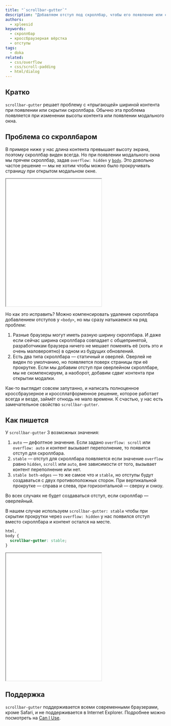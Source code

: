 ```yaml
---
title: "`scrollbar-gutter`"
description: "Добавляем отступ под скроллбар, чтобы его появление или скрытие не вызывало сдвиги контента."
authors:
  - xpleesid
keywords:
  - скроллбар
  - кроссбраузерная вёрстка
  - отступы
tags:
  - doka
related:
  - css/overflow
  - css/scroll-padding
  - html/dialog
---
```


## Кратко

`scrollbar-gutter` решает проблему с «прыгающей» шириной контента при появлении или скрытии скроллбара. Обычно эта проблема появляется при изменении высоты контента или появлении модального окна.

## Проблема со скроллбаром

В примере ниже у нас длина контента превышает высоту экрана, поэтому скроллбар виден всегда. Но при появлении модального окна мы прячем скроллбар, задав `overflow: hidden` у [`body`](/html/body/). Это довольно частое решение — мы не хотим чтобы можно было прокручивать страницу при открытом модальном окне.

<iframe title="Пример с прыгающим контентом" src="demos/bad" height="400"></iframe>

Но как это исправить? Можно компенсировать удаление скроллбара добавлением отступов у `<body>`, но мы сразу натыкаемся на ряд проблем:

1. Разные браузеры могут иметь разную ширину скроллбара. И даже если сейчас ширина скроллбара совпадает с общепринятой, разработчикам браузера ничего не мешает поменять её (хоть это и очень маловероятно) в одном из будущих обновлений.
1. Есть два типа скроллбара — статичный и оверлей. Оверлей не виден по умолчанию, но появляется поверх страницы при её прокрутке. Если мы добавим отступ при оверлейном скроллбаре, мы не скомпенсируем, а наоборот, добавим сдвиг контента при открытии модалки.

Как-то выглядит совсем запутанно, и написать полноценное кроссбраузерное и кроссплатформенное решение, которое работает всегда и везде, займёт отнюдь не мало времени. К счастью, у нас есть замечательное свойство `scrollbar-gutter`.

## Как пишется

У `scrollbar-gutter` 3 возможных значения:

1. `auto` — дефолтное значение. Если задано `overflow: scroll` или `overflow: auto` и контент вызывает переполнение, то появится отступ для скроллбара.
1. `stable` — отступ для скроллбара появляется если значение `overflow` равно `hidden`, `scroll` или `auto`, вне зависимости от того, вызывает контент переполнение или нет.
1. `stable both-edges` — то же самое что и `stable`, но отступы будут создаваться с двух противоположных сторон. При вертикальной прокрутке — справа и слева, при горизонтальной — сверху и снизу.

Во всех случаях не будет создаваться отступ, если скроллбар — оверлейный.

В нашем случае используем `scrollbar-gutter: stable` чтобы при скрытии прокрутки через `overflow: hidden` у нас появился отступ вместо скроллбара и контент остался на месте.

```css
html,
body {
  scrollbar-gutter: stable;
}
```

<iframe title="Убираем сдвиги контента" src="demos/good" height="400"></iframe>

## Поддержка

`scrollbar-gutter` поддерживается всеми современными браузерами, кроме Safari, и не поддерживается в Internet Explorer. Подробнее можно посмотреть на [Can I Use](https://caniuse.com/?search=scrollbar-gutter).
